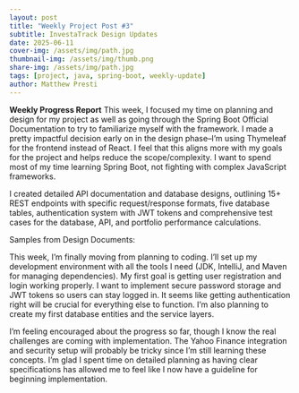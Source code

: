 ```yaml
---
layout: post
title: "Weekly Project Post #3"
subtitle: InvestaTrack Design Updates
date: 2025-06-11
cover-img: /assets/img/path.jpg
thumbnail-img: /assets/img/thumb.png
share-img: /assets/img/path.jpg
tags: [project, java, spring-boot, weekly-update]
author: Matthew Presti
---
```


**Weekly Progress Report**
This week, I focused my time on planning and design for my project as well as going through the Spring Boot Official Documentation to try to familiarize myself with the framework. I made a pretty impactful decision early on in the design phase–I’m using Thymeleaf for the frontend instead of React. I feel that this aligns more with my goals for the project and helps reduce the scope/complexity. I want to spend most of my time learning Spring Boot, not fighting with complex JavaScript frameworks.

I created detailed API documentation and database designs, outlining 15+ REST endpoints with specific request/response formats, five database tables, authentication system with JWT tokens and comprehensive test cases for the database, API, and portfolio performance calculations.


Samples from Design Documents:






This week, I’m finally moving from planning to coding. I’ll set up my development environment with all the tools I need (JDK, IntelliJ, and Maven for managing dependencies). My first goal is getting user registration and login working properly. I want to implement secure password storage and JWT tokens so users can stay logged in. It seems like getting authentication right will be crucial for everything else to function. I’m also planning to create my first database entities and the service layers.

I’m feeling encouraged about the progress so far, though I know the real challenges are coming with implementation. The Yahoo Finance integration and security setup will probably be tricky since I’m still learning these concepts. I’m glad I spent time on detailed planning as having clear specifications has allowed me to feel like I now have a guideline for beginning implementation.
